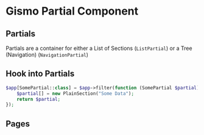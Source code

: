 # Gismo Partial Component


## Partials

Partials are a container for either a List of Sections (`ListPartial`) or
a Tree (Navigation) (`NavigationPartial`)

## Hook into Partials

```php
$app[SomePartial::class] = $app->filter(function (SomePartial $partial) {
    $partial[] = new PlainSection("Some Data");
    return $partial;
});


```


## Pages

